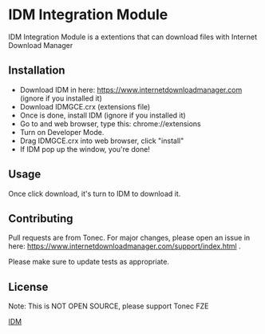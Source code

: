 # IDM Integration Module
IDM Integration Module is a extentions that can download files with Internet Download Manager
## Installation
- Download IDM in here: https://www.internetdownloadmanager.com (ignore if you installed it)
- Download IDMGCE.crx (extensions file)
- Once is done, install IDM (ignore if you installed it)
- Go to and web browser, type this: chrome://extensions
- Turn on Developer Mode.
- Drag IDMGCE.crx into web browser, click "install"
- If IDM pop up the window, you're done!

## Usage
Once click download, it's turn to IDM to download it.


## Contributing
Pull requests are from Tonec. For major changes, please open an issue in here: https://www.internetdownloadmanager.com/support/index.html .

Please make sure to update tests as appropriate.

## License
Note: This is NOT OPEN SOURCE, please support Tonec FZE

[IDM](https://www.internetdownloadmanager.com)
